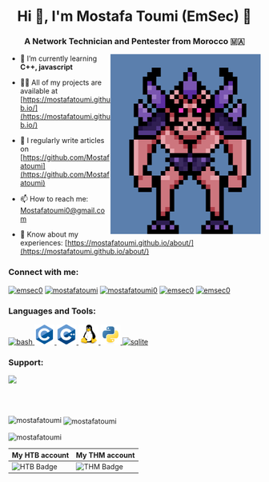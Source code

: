 <h1 align="center">Hi 👋, I'm Mostafa Toumi (EmSec) 👾</h1>

<h3 align="center">A Network Technician and Pentester from Morocco 🇲🇦</h3>

<p align="center">
  <img align="right" alt="Network Security" width="300" src="https://raw.githubusercontent.com/Mostafatoumi/mostafatoumi.github.io/main/assets/img/favicons/HackTheBox/emsec_1.png">
</p>

- 🌱 I’m currently learning **C++, javascript**

- 👨‍💻 All of my projects are available at [https://mostafatoumi.github.io/](https://mostafatoumi.github.io/)

- 📝 I regularly write articles on [https://github.com/Mostafatoumi](https://github.com/Mostafatoumi)

- 📫 How to reach me: Mostafatoumi0@gmail.com

- 📄 Know about my experiences: [https://mostafatoumi.github.io/about/](https://mostafatoumi.github.io/about/)

<h3 align="left">Connect with me:</h3>

<p align="left">
  <a href="https://twitter.com/emsec0" target="blank"><img align="center" src="https://raw.githubusercontent.com/rahuldkjain/github-profile-readme-generator/master/src/images/icons/Social/twitter.svg" alt="emsec0" height="30" width="40" /></a>
  <a href="https://linkedin.com/in/mostafatoumi" target="blank"><img align="center" src="https://raw.githubusercontent.com/rahuldkjain/github-profile-readme-generator/master/src/images/icons/Social/linked-in-alt.svg" alt="mostafatoumi" height="30" width="40" /></a>
  <a href="https://fb.com/mostafatoumi0" target="blank"><img align="center" src="https://raw.githubusercontent.com/rahuldkjain/github-profile-readme-generator/master/src/images/icons/Social/facebook.svg" alt="mostafatoumi0" height="30" width="40" /></a>
  <a href="https://instagram.com/emsec0" target="blank"><img align="center" src="https://raw.githubusercontent.com/rahuldkjain/github-profile-readme-generator/master/src/images/icons/Social/instagram.svg" alt="emsec0" height="30" width="40" /></a>
  <a href="https://www.youtube.com/@emsec" target="blank"><img align="center" src="https://raw.githubusercontent.com/rahuldkjain/github-profile-readme-generator/master/src/images/icons/Social/youtube.svg" alt="emsec0" height="30" width="40" /></a>
</p>

<h3 align="left">Languages and Tools:</h3>

<p align="left">
  <a href="https://www.gnu.org/software/bash/" target="_blank" rel="noreferrer">
    <img src="https://www.vectorlogo.zone/logos/gnu_bash/gnu_bash-icon.svg" alt="bash" width="40" height="40"/>
  </a>
  <a href="https://www.cprogramming.com/" target="_blank" rel="noreferrer">
    <img src="https://raw.githubusercontent.com/devicons/devicon/master/icons/c/c-original.svg" alt="c" width="40" height="40"/>
  </a>
  <a href="https://www.w3schools.com/cpp/" target="_blank" rel="noreferrer">
    <img src="https://raw.githubusercontent.com/devicons/devicon/master/icons/cplusplus/cplusplus-original.svg" alt="cplusplus" width="40" height="40"/>
  </a>
  <a href="https://www.linux.org/" target="_blank" rel="noreferrer">
    <img src="https://raw.githubusercontent.com/devicons/devicon/master/icons/linux/linux-original.svg" alt="linux" width="40" height="40"/>
  </a>
  <a href="https://www.python.org" target="_blank" rel="noreferrer">
    <img src="https://raw.githubusercontent.com/devicons/devicon/master/icons/python/python-original.svg" alt="python" width="40" height="40"/>
  </a>
  <a href="https://www.sqlite.org/" target="_blank" rel="noreferrer">
    <img src="https://www.vectorlogo.zone/logos/sqlite/sqlite-icon.svg" alt="sqlite" width="40" height="40"/>
  </a>
</p>

<h3 align="left">Support:</h3>

<p>
  <a href="https://www.buymeacoffee.com/Mostafatoumi"><img src="https://img.buymeacoffee.com/button-api/?text=Buy me a coffee&emoji=👾&slug=Mostafatoumi&button_colour=BD5FFF&font_colour=ffffff&font_family=Cookie&outline_colour=000000&coffee_colour=FFDD00" /></a>
</p>

<br><br>

<p>
  <img align="left" src="https://github-readme-stats.vercel.app/api/top-langs?username=mostafatoumi&show_icons=true&locale=en&layout=compact" alt="mostafatoumi" />
</p>

<p>
  &nbsp;<img align="center" src="https://github-readme-stats.vercel.app/api?username=mostafatoumi&show_icons=true&locale=en" alt="mostafatoumi" />
</p>

<p>
  <img align="center" src="https://github-readme-streak-stats.herokuapp.com/?user=mostafatoumi&" alt="mostafatoumi" />
</p>


| My HTB account | My THM account |
| --- | --- |
| ![HTB Badge](https://www.hackthebox.eu/badge/image/962022) | ![THM Badge](https://tryhackme-badges.s3.amazonaws.com/Hightech.png) |


